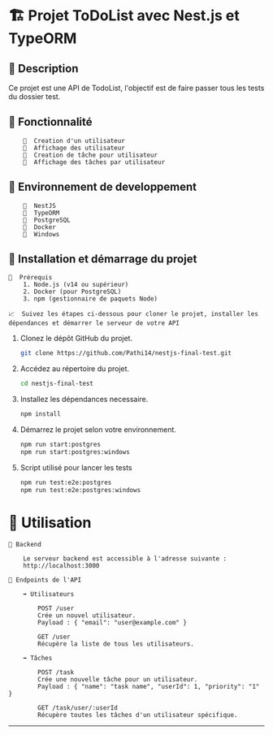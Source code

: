 # 🏗️ Projet ToDoList avec Nest.js et TypeORM

## 📌 Description

Ce projet est une API de TodoList, l'objectif est de faire passer tous les tests du dossier test.

## 📌 Fonctionnalité

        🔴  Creation d'un utilisateur
        🔴  Affichage des utilisateur
        🔴  Creation de tâche pour utilisateur
        🔴  Affichage des tâches par utilisateur

## 📌 Environnement de developpement

        🔴  NestJS
        🔴  TypeORM
        🔴  PostgreSQL
        🔴  Docker
        🔴  Windows

## 📌 Installation et démarrage du projet

    📝  Prérequis
        1. Node.js (v14 ou supérieur)
        2. Docker (pour PostgreSQL)
        3. npm (gestionnaire de paquets Node)

    📈  Suivez les étapes ci-dessous pour cloner le projet, installer les dépendances et démarrer le serveur de votre API

1. Clonez le dépôt GitHub du projet.
    ```bash
    git clone https://github.com/Pathi14/nestjs-final-test.git
    ```

2. Accédez au répertoire du projet.
    ```bash
    cd nestjs-final-test
    ```

3. Installez les dépendances necessaire.
    ```bash
    npm install
    ```

4. Démarrez le projet selon votre environnement.
    ```bash
    npm run start:postgres
    npm run start:postgres:windows
    ```

5. Script utilisé pour lancer les tests 
    ```bash
    npm run test:e2e:postgres
    npm run test:e2e:postgres:windows
    ```

# 📌 Utilisation

    📍 Backend

        Le serveur backend est accessible à l'adresse suivante :
        http://localhost:3000

    📍 Endpoints de l'API
        
        ➡️ Utilisateurs

            POST /user
            Crée un nouvel utilisateur.
            Payload : { "email": "user@example.com" }

            GET /user
            Récupère la liste de tous les utilisateurs.
        
        ➡️ Tâches
        
            POST /task
            Crée une nouvelle tâche pour un utilisateur.
            Payload : { "name": "task name", "userId": 1, "priority": "1" }

            GET /task/user/:userId
            Récupère toutes les tâches d'un utilisateur spécifique.

---

